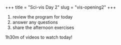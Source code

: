 +++
title = "Sci-vis Day 2"
slug = "vis-opening2"
+++

1. review the program for today
1. answer any questions
1. share the afternoon exercises

1h30m of videos to watch today!
